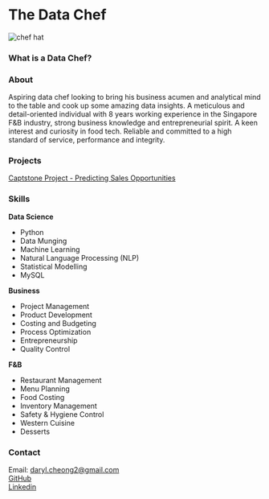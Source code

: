 # The Data Chef

![chef hat](https://darylcheong.github.io/images/chef_hat.png)

### What is a Data Chef?



### About
Aspiring data chef looking to bring his business acumen and analytical mind to the table and cook up some amazing data insights. A meticulous and detail-oriented individual with 8 years working experience in the Singapore F&B industry, strong business knowledge and entrepreneurial spirit. A keen interest and curiosity in food tech. Reliable and committed to a high standard of service, performance and integrity.  

### Projects
[Captstone Project - Predicting Sales Opportunities](https://darylcheong.github.io/GA-Capstone/)

### Skills
**Data Science**  
* Python
* Data Munging
* Machine Learning
* Natural Language Processing (NLP)
* Statistical Modelling
* MySQL

**Business**  
* Project Management
* Product Development
* Costing and Budgeting
* Process Optimization
* Entrepreneurship
* Quality Control

**F&B**  
* Restaurant Management
* Menu Planning
* Food Costing
* Inventory Management
* Safety & Hygiene Control
* Western Cuisine
* Desserts

### Contact
Email: daryl.cheong2@gmail.com  
[GitHub](https://github.com/DarylCheong)  
[Linkedin](https://www.linkedin.com/in/darylcheong/)  
